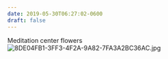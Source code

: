 ```yaml
---
date: 2019-05-30T06:27:02-0600
draft: false
---
```




Meditation center flowers ![8DE04FB1-3FF3-4F2A-9A82-7FA3A2BC36AC.jpg](http://ianwhitney.micro.blog/uploads/2019/cd5d8073d1.jpg)



